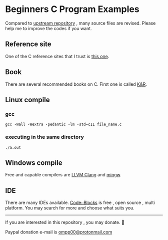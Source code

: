 
# Beginners C Program Examples

Compared to [upstream repository](https://github.com/gouravthakur39/beginners-C-program-examples) , many source files are revised. Please help me to improve the codes if you want. 

## Reference site
One of the C reference sites that I trust is [this one](https://en.cppreference.com/w/c).


##  Book
There are several recommended books on C. First one is called [K&R](https://www.amazon.com/Programming-Language-2nd-Brian-Kernighan/dp/0131103628/).

## Linux compile
### gcc
```
gcc -Wall -Wextra -pedantic -lm -std=c11 file_name.c
```
### executing in the same directory
```
./a.out
```
## Windows compile
Free and capable compilers are [LLVM Clang](https://clang.llvm.org/get_started.html) and [mingw](https://www.mingw-w64.org/downloads/).

## IDE
There are many IDEs available. [Code::Blocks](https://www.codeblocks.org/) is free , open source , multi platform. You may search for more and choose what suits you.
***
If you are interested in this repository , you may donate. :gift:

Paypal donation e-mail is <ompp00@protonmail.com>
